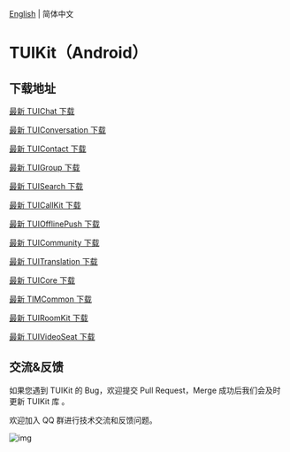 [English](./README.md) | 简体中文

# TUIKit（Android）

## 下载地址

[最新 TUIChat 下载](https://im.sdk.qcloud.com/download/tuikit/7.3.4358/android/TUIChat.zip)

[最新 TUIConversation 下载](https://im.sdk.qcloud.com/download/tuikit/7.3.4358/android/TUIConversation.zip)

[最新 TUIContact 下载](https://im.sdk.qcloud.com/download/tuikit/7.3.4358/android/TUIContact.zip)

[最新 TUIGroup 下载](https://im.sdk.qcloud.com/download/tuikit/7.3.4358/android/TUIGroup.zip)

[最新 TUISearch 下载](https://im.sdk.qcloud.com/download/tuikit/7.3.4358/android/TUISearch.zip)

[最新 TUICallKit 下载](https://im.sdk.qcloud.com/download/tuikit/7.3.4358/android/TUICallKit.zip)

[最新 TUIOfflinePush 下载](https://im.sdk.qcloud.com/download/tuikit/7.3.4358/android/TUIOfflinePush.zip)

[最新 TUICommunity 下载](https://im.sdk.qcloud.com/download/tuikit/7.3.4358/android/TUICommunity.zip)

[最新 TUITranslation 下载](https://im.sdk.qcloud.com/download/tuikit/7.3.4358/android/TUITranslation.zip)

[最新 TUICore 下载](https://im.sdk.qcloud.com/download/tuikit/7.3.4358/android/TUICore.zip)

[最新 TIMCommon 下载](https://im.sdk.qcloud.com/download/tuikit/7.3.4358/android/TIMCommon.zip)

[最新 TUIRoomKit 下载](https://im.sdk.qcloud.com/download/tuikit/7.3.4358/android/TUIRoomKit.zip)

[最新 TUIVideoSeat 下载](https://im.sdk.qcloud.com/download/tuikit/7.3.4358/android/TUIVideoSeat.zip)
## 交流&反馈

如果您遇到 TUIKit 的 Bug，欢迎提交  Pull Request，Merge 成功后我们会及时更新 TUIKit 库 。

欢迎加入 QQ 群进行技术交流和反馈问题。

![img]( https://im.sdk.qcloud.com/tools/resource/officialwebsite/pictures/doc_tuikit_qq_group.jpg)
